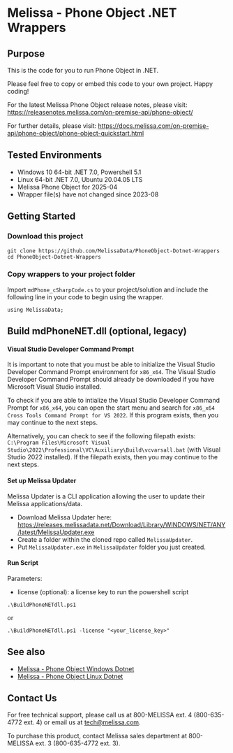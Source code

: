 # Melissa - Phone Object .NET Wrappers

## Purpose
This is the code for you to run Phone Object in .NET.

Please feel free to copy or embed this code to your own project. Happy coding!

For the latest Melissa Phone Object release notes, please visit: https://releasenotes.melissa.com/on-premise-api/phone-object/

For further details, please visit: https://docs.melissa.com/on-premise-api/phone-object/phone-object-quickstart.html

## Tested Environments
- Windows 10 64-bit .NET 7.0, Powershell 5.1
- Linux 64-bit .NET 7.0, Ubuntu 20.04.05 LTS
- Melissa Phone Object for 2025-04
- Wrapper file(s) have not changed since 2023-08

## Getting Started

### Download this project
```
git clone https://github.com/MelissaData/PhoneObject-Dotnet-Wrappers
cd PhoneObject-Dotnet-Wrappers
```

### Copy wrappers to your project folder
Import `mdPhone_cSharpCode.cs` to your project/solution and include the following line in your code to begin using the wrapper.

```
using MelissaData;
```

## Build mdPhoneNET.dll (optional, legacy)

#### Visual Studio Developer Command Prompt
It is important to note that you must be able to initialize the Visual Studio Developer Command Prompt environment for `x86_x64`. The Visual Studio Developer Command Prompt should already be downloaded if you have Microsoft Visual Studio installed. 

To check if you are able to intialize the Visual Studio Developer Command Prompt for `x86_x64`, you can open the start menu and search for `x86_x64 Cross Tools Command Prompt for VS 2022`. If this program exists, then you may continue to the next steps.

Alternatively, you can check to see if the following filepath exists: `C:\Program Files\Microsoft Visual Studio\2022\Professional\VC\Auxiliary\Build\vcvarsall.bat` (with Visual Studio 2022 installed). If the filepath exists, then you may continue to the next steps.

#### Set up Melissa Updater 
Melissa Updater is a CLI application allowing the user to update their Melissa applications/data. 

- Download Melissa Updater here: <https://releases.melissadata.net/Download/Library/WINDOWS/NET/ANY/latest/MelissaUpdater.exe>
- Create a folder within the cloned repo called `MelissaUpdater`.
- Put `MelissaUpdater.exe` in `MelissaUpdater` folder you just created.

#### Run Script
Parameters:
- license (optional): a license key to run the powershell script

```
.\BuildPhoneNETdll.ps1
```
or

```
.\BuildPhoneNETdll.ps1 -license "<your_license_key>"
```

## See also
- [Melissa - Phone Object Windows Dotnet](https://github.com/MelissaData/PhoneObject-Dotnet)
- [Melissa - Phone Object Linux Dotnet](https://github.com/MelissaData/PhoneObject-Dotnet-Linux)
    
## Contact Us
For free technical support, please call us at 800-MELISSA ext. 4 (800-635-4772 ext. 4) or email us at tech@melissa.com.

To purchase this product, contact Melissa sales department at 800-MELISSA ext. 3 (800-635-4772 ext. 3).
